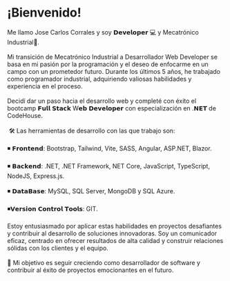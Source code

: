 # ¡Bienvenido! 

<div>
Me llamo Jose Carlos Corrales y soy 𝗗𝗲𝘃𝗲𝗹𝗼𝗽𝗲𝗿 💻 y Mecatrónico Industrial🔧.⁣<br/>
<br/>
Mi transición de Mecatrónico Industrial a Desarrollador Web Developer se basa en mi pasión por la programación y el deseo de enfocarme en un campo con un prometedor futuro. Durante los últimos 5 años, he trabajado como programador industrial, adquiriendo valiosas habilidades y experiencia en el proceso.<br/>
⁣<br/>
Decidí dar un paso hacia el desarrollo web y completé con éxito el bootcamp 𝗙𝘂𝗹𝗹 𝗦𝘁𝗮𝗰𝗸 W𝗲𝗯 𝗗𝗲𝘃𝗲𝗹𝗼𝗽𝗲𝗿 con especialización en .𝗡𝗘𝗧 de CodeHouse.⁣<br/>
⁣<br/>⁣
🛠 Las herramientas de desarrollo con las que trabajo son:⁣⁣<br/>
⁣⁣<br/>
◾ 𝗙𝗿𝗼𝗻𝘁𝗲𝗻𝗱: Bootstrap, Tailwind, Vite, SASS, Angular, ASP.NET, Blazor.⁣⁣<br/>
⁣⁣<br/>
◾ 𝗕𝗮𝗰𝗸𝗲𝗻𝗱: .NET, .NET Framework, NET Core, JavaScript, TypeScript, NodeJS, Express.js.⁣<br/>
⁣⁣<br/>
◾ 𝗗𝗮𝘁𝗮𝗕𝗮𝘀𝗲: MySQL, SQL Server, MongoDB⁣ y SQL Azure⁣.<br/>
⁣<br/>
◾𝗩𝗲𝗿𝘀𝗶𝗼𝗻 𝗖𝗼𝗻𝘁𝗿𝗼𝗹 𝗧𝗼𝗼𝗹𝘀: GIT.⁣<br/>
⁣⁣<br/>
Estoy entusiasmado por aplicar estas habilidades en proyectos desafiantes y contribuir al desarrollo de soluciones innovadoras. Soy un comunicador eficaz, centrado en ofrecer resultados de alta calidad y construir relaciones sólidas con los clientes y el equipo.⁣<br/>
⁣<br/>
🔔 Mi objetivo es seguir creciendo como desarrollador de software y contribuir al éxito de proyectos emocionantes en el futuro.⁣<br/>
  </div>
